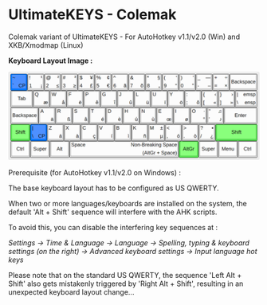 # UltimateKEYS - Colemak

Colemak variant of UltimateKEYS - For AutoHotkey v1.1/v2.0 (Win) and XKB/Xmodmap (Linux)

**Keyboard Layout Image&nbsp;:**

![UltimateKEYS - Colemak (2x Backspace) - Keyboard Layout Image](UltimateKEYS%20-%20Colemak%20(2x%20Backspace)%20-%20Keyboard%20Layout%20Image.png)

Prerequisite (for AutoHotkey v1.1/v2.0 on Windows)&nbsp;:

The base keyboard layout has to be configured as US QWERTY.

When two or more languages/keyboards are installed on the system, the default 'Alt + Shift' sequence will interfere with the AHK scripts.

To avoid this, you can disable the interfering key sequences at&nbsp;:

*Settings -&gt; Time &amp; Language -&gt; Language -&gt; Spelling, typing &amp; keyboard settings (on the right) -&gt; Advanced keyboard settings -&gt; Input language hot keys*

Please note that on the standard US QWERTY, the sequence 'Left Alt + Shift' also gets mistakenly triggered by 'Right Alt + Shift', resulting in an unexpected keyboard layout change...
